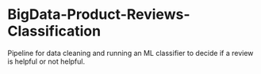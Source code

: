 # BigData-Product-Reviews-Classification
Pipeline for data cleaning and running an ML classifier to decide if a review is helpful or not helpful.
